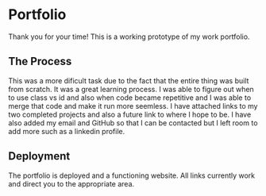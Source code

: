 # Portfolio
Thank you for your time! This is a working prototype of my work portfolio.

## The Process
This was a more dificult task due to the fact that the entire thing was built from scratch. It was a great learning process. I was able to figure out when to use class vs id and also when code became repetitive and I was able to merge that code and make it run more seemless. I have attached links to my two completed projects and also a future link to where I hope to be. I have also added my email and GitHub so that I can be contacted but I left room to add more such as a linkedin profile.

## Deployment
The portfolio is deployed and a functioning website. All links currently work and direct you to the appropriate area.